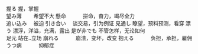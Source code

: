 握る        握，掌握   
望み薄　　  希望不大
懸命　　　  拼命，奋力，竭尽全力   
追い込み　  被迫
引き合い　  谈交易，引为例证
見通し      瞭望，预料预测，看穿
漂う        漂浮，洋溢，充满，露出
是が非でも  不管怎样，无论如何  
足元        站在..立场
崩れる　　　 崩溃，变坏，改变
抱える　　　 负担，承担，雇佣
うつ病　　　 抑郁症